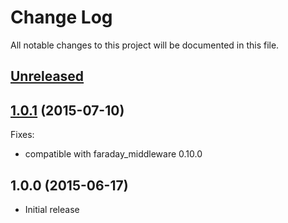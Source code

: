 # Change Log

All notable changes to this project will be documented in this file.

## [Unreleased]

## [1.0.1][] (2015-07-10)

Fixes:

  - compatible with faraday_middleware 0.10.0

## 1.0.0 (2015-06-17)

- Initial release

[Unreleased]: https://github.com/spectator/affirm/compare/v1.0.1...HEAD
[1.0.1]: https://github.com/spectator/affirm/compare/v1.0.0...v1.0.1
